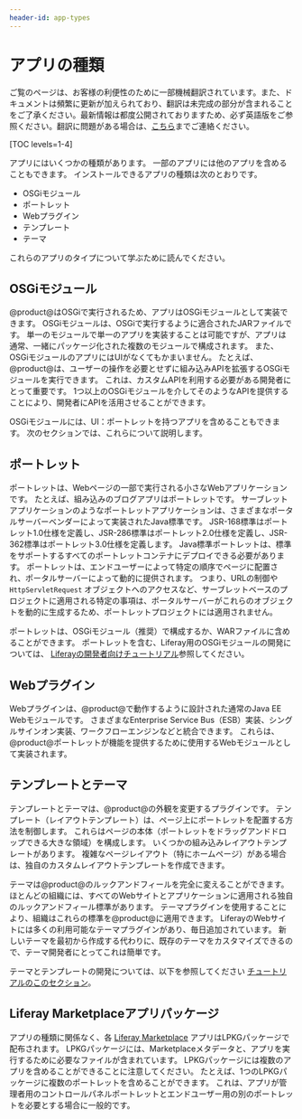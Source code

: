 ```yaml
---
header-id: app-types
---
```


# アプリの種類

<p class="alert alert-info"><span class="wysiwyg-color-blue120">ご覧のページは、お客様の利便性のために一部機械翻訳されています。また、ドキュメントは頻繁に更新が加えられており、翻訳は未完成の部分が含まれることをご了承ください。最新情報は都度公開されておりますため、必ず英語版をご参照ください。翻訳に問題がある場合は、<a href="mailto:support-content-jp@liferay.com">こちら</a>までご連絡ください。</span></p>

[TOC levels=1-4]

アプリにはいくつかの種類があります。 一部のアプリには他のアプリを含めることもできます。 インストールできるアプリの種類は次のとおりです。

  - OSGiモジュール
  - ポートレット
  - Webプラグイン
  - テンプレート
  - テーマ

これらのアプリのタイプについて学ぶために読んでください。

## OSGiモジュール

@product@はOSGiで実行されるため、アプリはOSGiモジュールとして実装できます。 OSGiモジュールは、OSGiで実行するように適合されたJARファイルです。 単一のモジュールで単一のアプリを実装することは可能ですが、アプリは通常、一緒にパッケージ化された複数のモジュールで構成されます。 また、OSGiモジュールのアプリにはUIがなくてもかまいません。 たとえば、@product@は、ユーザーの操作を必要とせずに組み込みAPIを拡張するOSGiモジュールを実行できます。 これは、カスタムAPIを利用する必要がある開発者にとって重要です。 1つ以上のOSGiモジュールを介してそのようなAPIを提供することにより、開発者にAPIを活用させることができます。


<!-- Uncomment when the article is published. Jim
To see a list of @product@'s
API modules, see the reference article
Finding Liferay API Modules(/docs/7-1/reference/-/knowledge_base/r/finding-liferay-api-modules). 
-->

OSGiモジュールには、UI：ポートレットを持つアプリを含めることもできます。 次のセクションでは、これらについて説明します。

## ポートレット

ポートレットは、Webページの一部で実行される小さなWebアプリケーションです。 たとえば、組み込みのブログアプリはポートレットです。 サーブレットアプリケーションのようなポートレットアプリケーションは、さまざまなポータルサーバーベンダーによって実装されたJava標準です。 JSR-168標準はポートレット1.0仕様を定義し、JSR-286標準はポートレット2.0仕様を定義し、JSR-362標準はポートレット3.0仕様を定義します。 Java標準ポートレットは、標準をサポートするすべてのポートレットコンテナにデプロイできる必要があります。 ポートレットは、エンドユーザーによって特定の順序でページに配置され、ポータルサーバーによって動的に提供されます。 つまり、URLの制御や `HttpServletRequest` オブジェクトへのアクセスなど、サーブレットベースのプロジェクトに適用される特定の事項は、ポータルサーバーがこれらのオブジェクトを動的に生成するため、ポートレットプロジェクトには適用されません。

ポートレットは、OSGiモジュール（推奨）で構成するか、WARファイルに含めることができます。 ポートレットを含む、Liferay用のOSGiモジュールの開発については、 [Liferayの開発者向けチュートリアル](/docs/7-1/tutorials/-/knowledge_base/t/introduction-to-liferay-development)参照してください。

## Webプラグイン

Webプラグインは、@product@で動作するように設計された通常のJava EE Webモジュールです。 さまざまなEnterprise Service Bus（ESB）実装、シングルサインオン実装、ワークフローエンジンなどと統合できます。 これらは、@product@ポートレットが機能を提供するために使用するWebモジュールとして実装されます。

## テンプレートとテーマ

テンプレートとテーマは、@product@の外観を変更するプラグインです。 テンプレート（レイアウトテンプレート）は、ページ上にポートレットを配置する方法を制御します。 これらはページの本体（ポートレットをドラッグアンドドロップできる大きな領域）を構成します。 いくつかの組み込みレイアウトテンプレートがあります。 複雑なページレイアウト（特にホームページ）がある場合は、独自のカスタムレイアウトテンプレートを作成できます。

テーマは@product@のルックアンドフィールを完全に変えることができます。 ほとんどの組織には、すべてのWebサイトとアプリケーションに適用される独自のルックアンドフィール標準があります。 テーマプラグインを使用することにより、組織はこれらの標準を@product@に適用できます。 LiferayのWebサイトには多くの利用可能なテーマプラグインがあり、毎日追加されています。 新しいテーマを最初から作成する代わりに、既存のテーマをカスタマイズできるので、テーマ開発者にとってこれは簡単です。

テーマとテンプレートの開発については、以下を参照してください [チュートリアルのこのセクション](/docs/7-1/tutorials/-/knowledge_base/t/themes-and-layout-templates)。

## Liferay Marketplaceアプリパッケージ

アプリの種類に関係なく、各 [Liferay Marketplace](https://web.liferay.com/marketplace) アプリはLPKGパッケージで配布されます。 LPKGパッケージには、Marketplaceメタデータと、アプリを実行するために必要なファイルが含まれています。 LPKGパッケージには複数のアプリを含めることができることに注意してください。 たとえば、1つのLPKGパッケージに複数のポートレットを含めることができます。 これは、アプリが管理者用のコントロールパネルポートレットとエンドユーザー用の別のポートレットを必要とする場合に一般的です。
